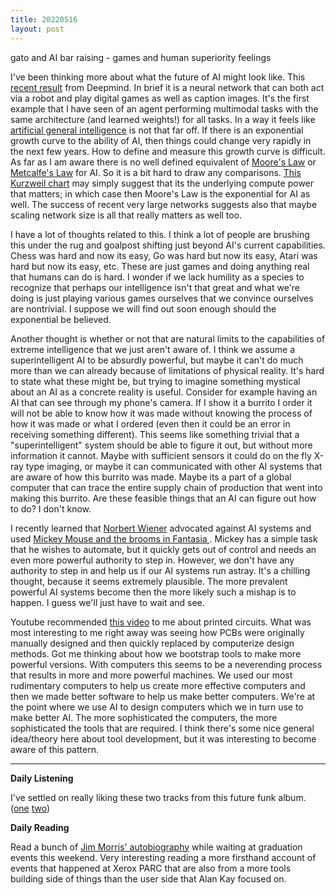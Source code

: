```yaml
---
title: 20220516
layout: post
---
```


gato and AI bar raising - games and human superiority feelings

I've been thinking more about what the future of AI might look like. This [recent result](https://www.deepmind.com/publications/a-generalist-agent) from 
Deepmind. In brief it is a neural network that can both act via a robot and play digital games as well as caption images. It's the first example that I have seen of an agent performing multimodal tasks with the same architecture (and learned weights!) for all tasks. In a way it feels like [artificial general intelligence](https://en.wikipedia.org/wiki/Artificial_general_intelligence) is not that far off. If there is an exponential growth curve to the ability of AI, then things could change very rapidly in the next few years. How to define and measure this growth curve is difficult. As far as I am aware there is no well defined equivalent of [Moore's Law](https://en.wikipedia.org/wiki/Moore%27s_law) or [Metcalfe's Law](https://en.wikipedia.org/wiki/Metcalfe%27s_law) for AI. So it is a bit hard to draw any comparisons. [This Kurzweil chart](https://i.insider.com/5564fd84eab8ea433ec13811?width=992&format=jpeg) may simply suggest that its the underlying compute power that matters; in which case then Moore's Law is the exponential for AI as well. The success of recent very large networks suggests also that maybe scaling network size is all that really matters as well too. 

I have a lot of thoughts related to this. I think a lot of people are brushing this under the rug and goalpost shifting just beyond AI's current capabilities. Chess was hard and now its easy, Go was hard but now its easy, Atari was hard but now its easy, etc. These are just games and doing anything real that humans can do is hard. I wonder if we lack humility as a species to recognize that perhaps our intelligence isn't that great and what we're doing is just playing various games ourselves that we convince ourselves are nontrivial. I suppose we will find out soon enough should the exponential be believed. 

Another thought is whether or not that are natural limits to the capabilities of extreme intelligence that we just aren't aware of. I think we assume a superintelligent AI to be absurdly powerful, but maybe it can't do much more than we can already because of limitations of physical reality. It's hard to state what these might be, but trying to imagine something mystical about an AI as a concrete reality is useful. Consider for example having an AI that can see through my phone's camera. If I show it a burrito I order it will not be able to know how it was made without knowing the process of how it was made or what I ordered (even then it could be an error in receiving something different). This seems like something trivial that a "superintelligent" system should be able to figure it out, but without more information it cannot. Maybe with sufficient sensors it could do on the fly X-ray type imaging, or maybe it can communicated with other AI systems that are aware of how this burrito was made. Maybe its a part of a global computer that can trace the entire supply chain of production that went into making this burrito. Are these feasible things that an AI can figure out how to do? I don't know. 

I recently learned that [Norbert Wiener](https://en.wikipedia.org/wiki/Norbert_Wiener) advocated against AI systems and used [Mickey Mouse and the brooms in Fantasia ](https://www.youtube.com/watch?v=xHEMkbyXFxs). Mickey has a simple task that he wishes to automate, but it quickly gets out of control and needs an even more powerful authority to step in. However, we don't have any authority to step in and help us if our AI systems run astray. It's a chilling thought, because it seems extremely plausible. The more prevalent powerful AI systems become then the more likely such a mishap is to happen. I guess we'll just have to wait and see. 

Youtube recommended [this video](https://youtu.be/euJgtLcWWyo) to me about printed circuits. What was most interesting to me right away was seeing how PCBs were originally manually designed and then quickly replaced by computerize design methods. Got me thinking about how we bootstrap tools to make more powerful versions. With computers this seems to be a neverending process that results in more and more powerful machines. We used our most rudimentary computers to help us create more effective computers and then we made better software to help us make better computers. We're at the point where we use AI to design computers which we in turn use to make better AI. The more sophisticated the computers, the more sophisticated the tools that are required. I think there's some nice general idea/theory here about tool development, but it was interesting to become aware of this pattern. 

---

**Daily Listening**

I've settled on really liking these two tracks from this future funk album. ([one](https://open.spotify.com/track/4piN8JW1k9pzsnEwfV4h5B?si=2006c49e42c84b80) [two](https://open.spotify.com/track/6eWFWwd650MWrrWodh03Lo?si=d83d4168b28143ec))

**Daily Reading**

Read a bunch of [Jim Morris' autobiography](https://www.goodreads.com/book/show/59616866-thoughts-of-a-reformed-computer-scientist) while waiting at graduation events this weekend. Very interesting reading a more firsthand account of events that happened at Xerox PARC that are also from a more tools building side of things than the user side that Alan Kay focused on. 